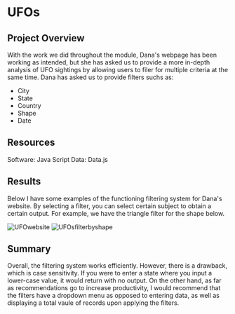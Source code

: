 # UFOs

## Project Overview
With the work we did throughout the module, Dana's webpage has been working as intended, but she has asked us to provide a more in-depth analysis of UFO sightings by allowing users to filer for multiple criteria at the same time.
Dana has asked us to provide filters suchs as:
- City
- State
- Country
- Shape
- Date

## Resources
Software: Java Script
Data: Data.js

## Results
Below I have some examples of the functioning filtering system for Dana's website. By selecting a filter, you can select certain subject to obtain a certain output. For example, we have the triangle filter for the shape below.

![UFOwebsite](https://user-images.githubusercontent.com/110737061/198167109-3f48493a-b2c4-4b22-b588-30d2ca7736c7.png)
![UFOsfilterbyshape](https://user-images.githubusercontent.com/110737061/198167113-69e0c797-a363-43fb-8e0d-1aa77d8276b5.png)

## Summary
Overall, the filtering system works efficiently. However, there is a drawback, which is case sensitivity. If you were to enter a state where you input a lower-case value, it would return with no output.
On the other hand, as far as recommendations go to increase productivity, I would recommend that the filters have a dropdown menu as opposed to entering data, as well as displaying a total vaule of records upon applying the filters.
